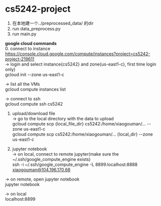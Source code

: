 # cs5242-project

1. 在本地建一个../preprocessed_data/ 的dir
2. run data_preprocess.py
3. run main.py



__google cloud commands__  
0. connect to instance  
https://console.cloud.google.com/compute/instances?project=cs5242-project-219611  
-> login and select instance{cs5242} and zone{us-east1-c}, first time login only)  
gcloud init --zone us-east1-c  

-> list all the VMs  
gcloud compute instances list  

-> connect to ssh  
gcloud compute ssh cs5242  

1. upload/download file  
-> go to the local directory with the data to upload  
gcloud compute scp {local_file_dir} cs5242:/home/xiaogouman/... --zone us-east1-c  
gcloud compute scp cs5242:/home/xiaogouman/... {local_dir} --zone us-east1-c  

2. jupyter notebook  
-> on local, connect to remote jupyter(make sure the ~/.ssh/google_compute_engine exists)  
ssh -i ~/.ssh/google_compute_engine -L 8899:localhost:8888 xiaogouman@104.196.170.68  

-> on remote, open jupyter notebook  
jupyter notebook  

-> on local  
localhost:8899
